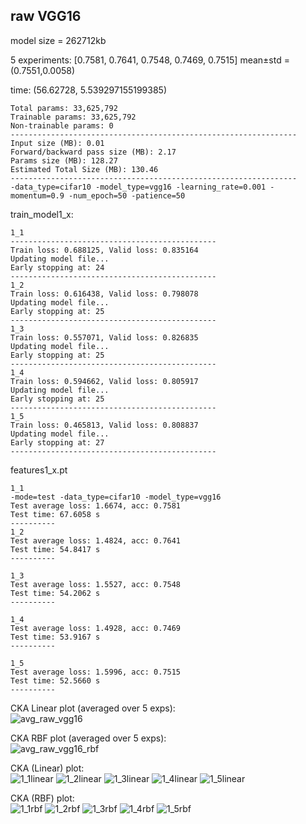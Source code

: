 ## raw VGG16
model size = 262712kb

5 experiments: [0.7581, 0.7641, 0.7548, 0.7469, 0.7515] mean±std = (0.7551,0.0058)

time: (56.62728, 5.539297155199385)

```
Total params: 33,625,792
Trainable params: 33,625,792
Non-trainable params: 0
----------------------------------------------------------------
Input size (MB): 0.01
Forward/backward pass size (MB): 2.17
Params size (MB): 128.27
Estimated Total Size (MB): 130.46
----------------------------------------------------------------
-data_type=cifar10 -model_type=vgg16 -learning_rate=0.001 -momentum=0.9 -num_epoch=50 -patience=50
```
train_model1_x:
```
1_1
----------------------------------------------
Train loss: 0.688125, Valid loss: 0.835164
Updating model file...
Early stopping at: 24
----------------------------------------------
1_2
Train loss: 0.616438, Valid loss: 0.798078
Updating model file...
Early stopping at: 25
----------------------------------------------
1_3
Train loss: 0.557071, Valid loss: 0.826835
Updating model file...
Early stopping at: 25
----------------------------------------------
1_4
Train loss: 0.594662, Valid loss: 0.805917
Updating model file...
Early stopping at: 25
----------------------------------------------
1_5
Train loss: 0.465813, Valid loss: 0.808837
Updating model file...
Early stopping at: 27
----------------------------------------------
```
features1_x.pt
```
1_1
-mode=test -data_type=cifar10 -model_type=vgg16
Test average loss: 1.6674, acc: 0.7581
Test time: 67.6058 s
----------
1_2
Test average loss: 1.4824, acc: 0.7641
Test time: 54.8417 s
----------

1_3
Test average loss: 1.5527, acc: 0.7548
Test time: 54.2062 s
----------

1_4
Test average loss: 1.4928, acc: 0.7469
Test time: 53.9167 s
----------

1_5
Test average loss: 1.5996, acc: 0.7515
Test time: 52.5660 s
----------
```
CKA Linear plot (averaged over 5 exps):<br>
![avg_raw_vgg16](avg_raw_vgg16.png)

CKA RBF plot (averaged over 5 exps):<br>
![avg_raw_vgg16_rbf](avg_raw_vgg16_rbf.png)

CKA (Linear) plot:<br>
![1_1linear](1_1linear.png) ![1_2linear](1_2linear.png) ![1_3linear](1_3linear.png) ![1_4linear](1_4linear.png) ![1_5linear](1_5linear.png)

CKA (RBF) plot:<br>
![1_1rbf](1_1rbf.png) ![1_2rbf](1_2rbf.png) ![1_3rbf](1_3rbf.png) ![1_4rbf](1_4rbf.png) ![1_5rbf](1_5rbf.png)
